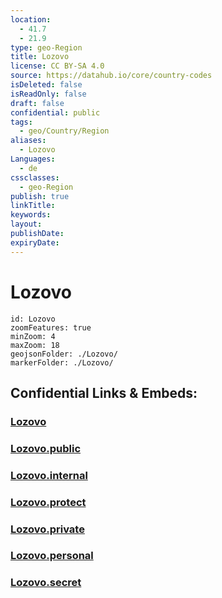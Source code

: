 ```yaml
---
location:
  - 41.7
  - 21.9
type: geo-Region
title: Lozovo
license: CC BY-SA 4.0
source: https://datahub.io/core/country-codes
isDeleted: false
isReadOnly: false
draft: false
confidential: public
tags:
  - geo/Country/Region
aliases:
  - Lozovo
Languages:
  - de
cssclasses:
  - geo-Region
publish: true
linkTitle:
keywords:
layout:
publishDate:
expiryDate:
---
```


# Lozovo

```leaflet
id: Lozovo
zoomFeatures: true 
minZoom: 4 
maxZoom: 18
geojsonFolder: ./Lozovo/
markerFolder: ./Lozovo/
```


## Confidential Links & Embeds: 

### [Lozovo](/_Standards/Earth/Continent/Europe/Europe~South/Macedonia~North/Municipalities~Macedonia/Lozovo.md) 

### [Lozovo.public](/_public/Earth/Continent/Europe/Europe~South/Macedonia~North/Municipalities~Macedonia/Lozovo.public.md) 

### [Lozovo.internal](/_internal/Earth/Continent/Europe/Europe~South/Macedonia~North/Municipalities~Macedonia/Lozovo.internal.md) 

### [Lozovo.protect](/_protect/Earth/Continent/Europe/Europe~South/Macedonia~North/Municipalities~Macedonia/Lozovo.protect.md) 

### [Lozovo.private](/_private/Earth/Continent/Europe/Europe~South/Macedonia~North/Municipalities~Macedonia/Lozovo.private.md) 

### [Lozovo.personal](/_personal/Earth/Continent/Europe/Europe~South/Macedonia~North/Municipalities~Macedonia/Lozovo.personal.md) 

### [Lozovo.secret](/_secret/Earth/Continent/Europe/Europe~South/Macedonia~North/Municipalities~Macedonia/Lozovo.secret.md)

